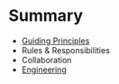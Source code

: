 # Summary

* [Guiding Principles](README.md#principles)
* Rules & Responsibilities
* Collaboration
* [Engineering](engineering.md)

